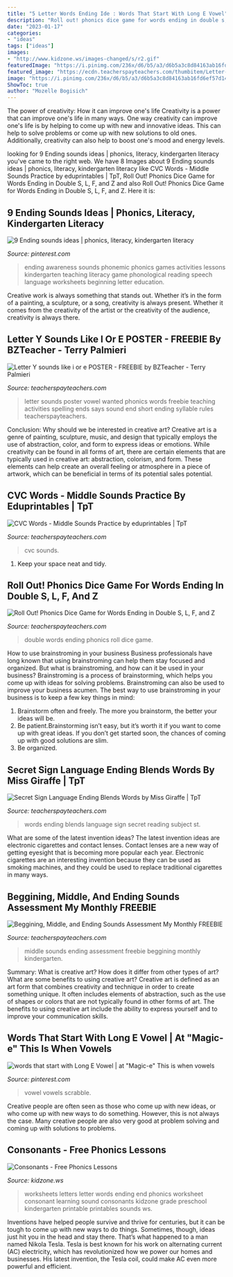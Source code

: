 ```yaml
---
title: "5 Letter Words Ending Ide : Words That Start With Long E Vowel"
description: "Roll out! phonics dice game for words ending in double s, l, f, and z"
date: "2023-01-17"
categories:
- "ideas"
tags: ["ideas"]
images:
- "http://www.kidzone.ws/images-changed/s/r2.gif"
featuredImage: "https://i.pinimg.com/236x/d6/b5/a3/d6b5a3c8d84163ab16fd6ef57d14ace1--phonics-lessons-phonics-games.jpg"
featured_image: "https://ecdn.teacherspayteachers.com/thumbitem/Letter-Y-sounds-like-i-or-e-POSTER-FREEBIE-1415442603/original-696161-1.jpg"
image: "https://i.pinimg.com/236x/d6/b5/a3/d6b5a3c8d84163ab16fd6ef57d14ace1--phonics-lessons-phonics-games.jpg"
ShowToc: true
author: "Mozelle Bogisich"
---
```



The power of creativity: How it can improve one's life
Creativity is a power that can improve one's life in many ways. One way creativity can improve one's life is by helping to come up with new and innovative ideas. This can help to solve problems or come up with new solutions to old ones. Additionally, creativity can also help to boost one's mood and energy levels.

	

		
looking for 9 Ending sounds ideas | phonics, literacy, kindergarten literacy you've came to the right web. We have 8 Images about 9 Ending sounds ideas | phonics, literacy, kindergarten literacy like CVC Words - Middle Sounds Practice by eduprintables | TpT, Roll Out! Phonics Dice Game for Words Ending in Double S, L, F, and Z and also Roll Out! Phonics Dice Game for Words Ending in Double S, L, F, and Z. Here it is:
		
    
## 9 Ending Sounds Ideas | Phonics, Literacy, Kindergarten Literacy

<img loading=lazy src="https://i.pinimg.com/236x/d6/b5/a3/d6b5a3c8d84163ab16fd6ef57d14ace1--phonics-lessons-phonics-games.jpg" onerror="this.onerror=null;this.src='https://tse1.mm.bing.net/th?id=OIP.WnVzJB6dZON8AdMdliQjhwAAAA&amp;pid=15.1';" alt="9 Ending sounds ideas | phonics, literacy, kindergarten literacy">

_Source: pinterest.com_

>ending awareness sounds phonemic phonics games activities lessons kindergarten teaching literacy game phonological reading speech language worksheets beginning letter education. 

	

Creative work is always something that stands out. Whether it’s in the form of a painting, a sculpture, or a song, creativity is always present. Whether it comes from the creativity of the artist or the creativity of the audience, creativity is always there.

    
## Letter Y Sounds Like I Or E POSTER - FREEBIE By BZTeacher - Terry Palmieri

<img loading=lazy src="https://ecdn.teacherspayteachers.com/thumbitem/Letter-Y-sounds-like-i-or-e-POSTER-FREEBIE-1415442603/original-696161-1.jpg" onerror="this.onerror=null;this.src='https://tse4.mm.bing.net/th?id=OIP.B2NkMLJeaovfhoVLdM1_3QAAAA&amp;pid=15.1';" alt="Letter Y sounds like i or e POSTER - FREEBIE by BZTeacher - Terry Palmieri">

_Source: teacherspayteachers.com_

>letter sounds poster vowel wanted phonics words freebie teaching activities spelling ends says sound end short ending syllable rules teacherspayteachers. 

	

Conclusion: Why should we be interested in creative art?
Creative art is a genre of painting, sculpture, music, and design that typically employs the use of abstraction, color, and form to express ideas or emotions. While creativity can be found in all forms of art, there are certain elements that are typically used in creative art: abstraction, colorism, and form. These elements can help create an overall feeling or atmosphere in a piece of artwork, which can be beneficial in terms of its potential sales potential.

    
## CVC Words - Middle Sounds Practice By Eduprintables | TpT

<img loading=lazy src="https://ecdn.teacherspayteachers.com/thumbitem/CVC-Words-Middle-Sounds-Practice-3164998-1509410958/original-3164998-2.jpg" onerror="this.onerror=null;this.src='https://tse3.mm.bing.net/th?id=OIP.BtRoHM2XVGTT3q0rlkUGDQAAAA&amp;pid=15.1';" alt="CVC Words - Middle Sounds Practice by eduprintables | TpT">

_Source: teacherspayteachers.com_

>cvc sounds. 

	

1. Keep your space neat and tidy.

    
## Roll Out! Phonics Dice Game For Words Ending In Double S, L, F, And Z

<img loading=lazy src="https://ecdn.teacherspayteachers.com/thumbitem/Roll-Out-Phonics-Dice-Game-for-Words-Ending-in-Double-S-L-F-and-Z-1505582342/original-355755-3.jpg" onerror="this.onerror=null;this.src='https://tse2.mm.bing.net/th?id=OIP.H6oDMv6bAX7LZuU5l1C2EgAAAA&amp;pid=15.1';" alt="Roll Out! Phonics Dice Game for Words Ending in Double S, L, F, and Z">

_Source: teacherspayteachers.com_

>double words ending phonics roll dice game. 

	

How to use brainstroming in your business
Business professionals have long known that using brainstroming can help them stay focused and organized. But what is brainstroming, and how can it be used in your business? Brainstroming is a process of brainstorming, which helps you come up with ideas for solving problems. Brainstroming can also be used to improve your business acumen. 
The best way to use brainstroming in your business is to keep a few key things in mind: 
1) Brainstorm often and freely. The more you brainstorm, the better your ideas will be. 
2) Be patient.Brainstorming isn’t easy, but it’s worth it if you want to come up with great ideas. If you don’t get started soon, the chances of coming up with good solutions are slim. 
3) Be organized.

    
## Secret Sign Language Ending Blends Words By Miss Giraffe | TpT

<img loading=lazy src="https://ecdn.teacherspayteachers.com/thumbitem/Secret-Sign-Language-Ending-Blends-Words-3278401-1502464086/original-3278401-2.jpg" onerror="this.onerror=null;this.src='https://tse4.mm.bing.net/th?id=OIP.15KuwRWaC09UN1D-Zmrm5gAAAA&amp;pid=15.1';" alt="Secret Sign Language Ending Blends Words by Miss Giraffe | TpT">

_Source: teacherspayteachers.com_

>words ending blends language sign secret reading subject st. 

	

What are some of the latest invention ideas?
The latest invention ideas are electronic cigarettes and contact lenses. Contact lenses are a new way of getting eyesight that is becoming more popular each year. Electronic cigarettes are an interesting invention because they can be used as smoking machines, and they could be used to replace traditional cigarettes in many ways.

    
## Beggining, Middle, And Ending Sounds Assessment My Monthly FREEBIE

<img loading=lazy src="https://ecdn.teacherspayteachers.com/thumbitem/Beggining-Middle-and-Ending-Sounds-Assessment-FREEBIE--2478724-1486817061/original-2478724-1.jpg" onerror="this.onerror=null;this.src='https://tse3.mm.bing.net/th?id=OIP.Laz4T9-m6bxOLsO3hYC_OwAAAA&amp;pid=15.1';" alt="Beggining, Middle, and Ending Sounds Assessment My Monthly FREEBIE">

_Source: teacherspayteachers.com_

>middle sounds ending assessment freebie beggining monthly kindergarten. 

	

Summary: What is creative art? How does it differ from other types of art? What are some benefits to using creative art?
Creative art is defined as an art form that combines creativity and technique in order to create something unique. It often includes elements of abstraction, such as the use of shapes or colors that are not typically found in other forms of art. The benefits to using creative art include the ability to express yourself and to improve your communication skills.

    
## Words That Start With Long E Vowel | At &quot;Magic-e&quot; This Is When Vowels

<img loading=lazy src="https://i.pinimg.com/736x/f6/8a/2f/f68a2f21170eca8bdc089bd7099a3d19--start-with-menu.jpg?b=t" onerror="this.onerror=null;this.src='https://tse4.mm.bing.net/th?id=OIP.ds83xrovBpycwOmOLBC0jQHaFj&amp;pid=15.1';" alt="words that start with Long E Vowel | at &quot;Magic-e&quot; This is when vowels">

_Source: pinterest.com_

>vowel vowels scrabble. 

	

Creative people are often seen as those who come up with new ideas, or who come up with new ways to do something. However, this is not always the case. Many creative people are also very good at problem solving and coming up with solutions to problems.

    
## Consonants - Free Phonics Lessons

<img loading=lazy src="http://www.kidzone.ws/images-changed/s/r2.gif" onerror="this.onerror=null;this.src='https://tse3.mm.bing.net/th?id=OIP.8UXqEUoQIpwP937gUy8O3QHaJ0&amp;pid=15.1';" alt="Consonants - Free Phonics Lessons">

_Source: kidzone.ws_

>worksheets letters letter words ending end phonics worksheet consonant learning sound consonants kidzone grade preschool kindergarten printable printables sounds ws. 

	

Inventions have helped people survive and thrive for centuries, but it can be tough to come up with new ways to do things. Sometimes, though, ideas just hit you in the head and stay there. That’s what happened to a man named Nikola Tesla. Tesla is best known for his work on alternating current (AC) electricity, which has revolutionized how we power our homes and businesses. His latest invention, the Tesla coil, could make AC even more powerful and efficient.


